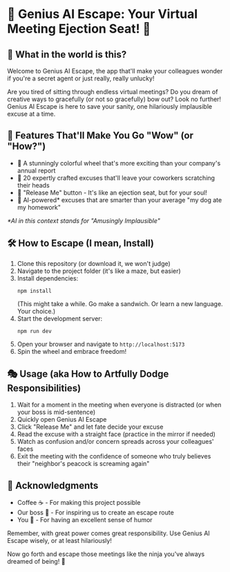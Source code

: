 # 🎡 Genius AI Escape: Your Virtual Meeting Ejection Seat! 🚀

## 🤔 What in the world is this?

Welcome to Genius AI Escape, the app that'll make your colleagues wonder if you're a secret agent or just really, really unlucky! 

Are you tired of sitting through endless virtual meetings? Do you dream of creative ways to gracefully (or not so gracefully) bow out? Look no further! Genius AI Escape is here to save your sanity, one hilariously implausible excuse at a time.

## 🌟 Features That'll Make You Go "Wow" (or "How?")

- 🎨 A stunningly colorful wheel that's more exciting than your company's annual report
- 🔮 20 expertly crafted excuses that'll leave your coworkers scratching their heads
- 🚀 "Release Me" button - It's like an ejection seat, but for your soul!
- 🤖 AI-powered* excuses that are smarter than your average "my dog ate my homework"

*\*AI in this context stands for "Amusingly Implausible"*

## 🛠️ How to Escape (I mean, Install)

1. Clone this repository (or download it, we won't judge)
2. Navigate to the project folder (it's like a maze, but easier)
3. Install dependencies:
   ```
   npm install
   ```
   (This might take a while. Go make a sandwich. Or learn a new language. Your choice.)
4. Start the development server:
   ```
   npm run dev
   ```
5. Open your browser and navigate to `http://localhost:5173`
6. Spin the wheel and embrace freedom!

## 🎭 Usage (aka How to Artfully Dodge Responsibilities)

1. Wait for a moment in the meeting when everyone is distracted (or when your boss is mid-sentence)
2. Quickly open Genius AI Escape
3. Click "Release Me" and let fate decide your excuse
4. Read the excuse with a straight face (practice in the mirror if needed)
5. Watch as confusion and/or concern spreads across your colleagues' faces
6. Exit the meeting with the confidence of someone who truly believes their "neighbor's peacock is screaming again"

## 🙏 Acknowledgments

- Coffee ☕ - For making this project possible
- Our boss 👔 - For inspiring us to create an escape route
- You 🌟 - For having an excellent sense of humor

Remember, with great power comes great responsibility. Use Genius AI Escape wisely, or at least hilariously!

Now go forth and escape those meetings like the ninja you've always dreamed of being! 🥷   

